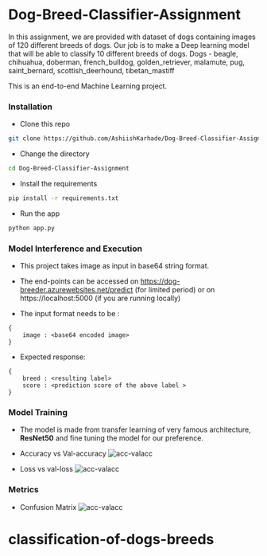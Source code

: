 # Dog-Breed-Classifier-Assignment

In this assignment, we are provided with dataset of dogs containing images of 120 different breeds of dogs. 
Our job is to make a Deep learning model that will be able to classify 10 different breeds of dogs. 
Dogs - beagle, chihuahua, doberman, french_bulldog, golden_retriever, malamute, pug, saint_bernard, scottish_deerhound, tibetan_mastiff

This is an end-to-end Machine Learning project. 

### Installation
- Clone this repo
```bash
git clone https://github.com/AshiishKarhade/Dog-Breed-Classifier-Assignment.git
```

- Change the directory
```bash
cd Dog-Breed-Classifier-Assignment
```

- Install the requirements
```bash
pip install -r requirements.txt
```

- Run the app
```bash
python app.py
```

### Model Interference and Execution

- This project takes image as input in base64 string format. 

- The end-points can be accessed on https://dog-breeder.azurewebsites.net/predict (for limited period)
or on https://localhost:5000 (if you are running locally)

- The input format needs to be :
```
{
    image : <base64 encoded image> 
}
```

- Expected response:
```
{
    breed : <resulting label>
    score : <prediction score of the above label > 
}
```

### Model Training

- The model is made from transfer learning of very famous architecture, **ResNet50** and fine tuning the model for our preference. 

- Accuracy vs Val-accuracy
![acc-valacc](https://github.com/AshiishKarhade/Dog-Breed-Classifier-Assignment/blob/main/accuracy.png)

- Loss vs val-loss
![acc-valacc](https://github.com/AshiishKarhade/Dog-Breed-Classifier-Assignment/blob/main/loss.png)

### Metrics

- Confusion Matrix
![acc-valacc](https://github.com/AshiishKarhade/Dog-Breed-Classifier-Assignment/blob/main/confusion_matrix.png)


# classification-of-dogs-breeds
